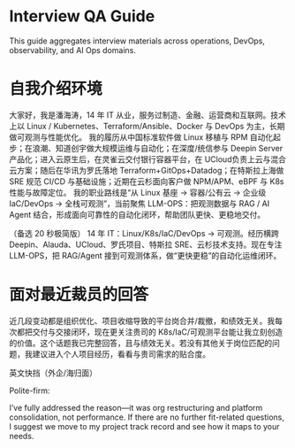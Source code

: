 # Interview QA Guide

This guide aggregates interview materials across operations, DevOps, observability, and AI Ops domains.

# 自我介绍环境

大家好，我是潘海涛，14 年 IT 从业，服务过制造、金融、运营商和互联网。技术上以 Linux / Kubernetes、Terraform/Ansible、Docker 与 DevOps 为主，长期做可观测与性能优化。
我的履历从中国标准软件做 Linux 移植与 RPM 自动化起步；在浪潮、知道创宇做大规模运维与自动化；在深度/统信参与 Deepin Server 产品化；进入云原生后，在灵雀云交付银行容器平台，在 UCloud负责上云与混合云方案；随后在华讯为罗氏落地 Terraform+GitOps+Datadog；在特斯拉上海做 SRE 规范 CI/CD 与基础设施；近期在云杉面向客户做 NPM/APM、eBPF 与 K8s 性能与故障定位。
我的职业路线是“从 Linux 基座 → 容器/公有云 → 企业级 IaC/DevOps → 全栈可观测”，当前聚焦 LLM-OPS：把观测数据与 RAG / AI Agent 结合，形成面向可靠性的自动化闭环，帮助团队更快、更稳地交付。

（备选 20 秒极简版）
14 年 IT：Linux/K8s/IaC/DevOps → 可观测。经历横跨 Deepin、Alauda、UCloud、罗氏项目、特斯拉 SRE、云杉技术支持。现在专注 LLM-OPS，把 RAG/Agent 接到可观测体系，做“更快更稳”的自动化运维闭环。

# 面对最近裁员的回答

近几段变动都是组织优化、项目收缩导致的平台岗合并/裁撤，和绩效无关。我每次都把交付与交接闭环，现在更关注贵司的 K8s/IaC/可观测平台能让我立刻创造的价值。这个话题我已完整回答，且与绩效无关。若没有其他关于岗位匹配的问题，我建议进入个人项目经历，看看与贵司需求的贴合度。

英文快挡（外企/海归面）

Polite-firm:

I’ve fully addressed the reason—it was org restructuring and platform consolidation, not performance. If there are no further fit-related questions, I suggest we move to my project track record and see how it maps to your needs.
